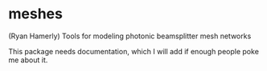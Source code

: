 # meshes
(Ryan Hamerly) Tools for modeling photonic beamsplitter mesh networks

This package needs documentation, which I will add if enough people poke me about it.
